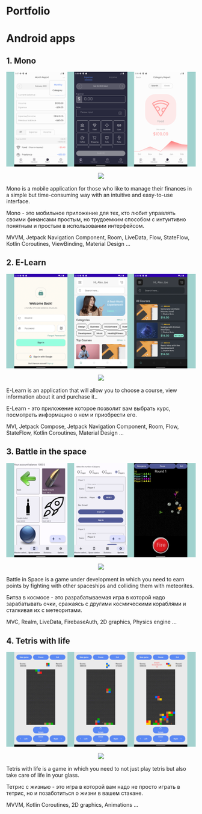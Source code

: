 # Portfolio

# Android apps

## 1. Mono

<p align="center">
 <img src="https://github.com/Fiz2004/Portfolio/blob/main/View/Mono.png" width="100%" height="48%" />
</p>
 
 <p align="center">
 <a href="https://github.com/Fiz2004/Mono">
   <img  src="https://img.shields.io/badge/GitHub-35006a?style=for-the-badge&logo=github&logoColor=white">
 </a>
</p>

Mono is a mobile application for those who like to manage their finances in a simple but time-consuming way with an intuitive and easy-to-use interface.

Mono - это мобильное приложение для тех, кто любит управлять своими финансами простым, но трудоемким способом с интуитивно понятным и простым в использовании интерфейсом.

MVVM, Jetpack Navigation Component, Room, LiveData, Flow, StateFlow, Kotlin Coroutines, ViewBinding, Material Design ...

## 2. E-Learn

<p align="center">
 <img src="https://github.com/Fiz2004/Portfolio/blob/main/View/E-Learn.png" width="100%" height="48%" />
</p>
 
 <p align="center">
 <a href="https://github.com/Fiz2004/E-Learn">
   <img  src="https://img.shields.io/badge/GitHub-35006a?style=for-the-badge&logo=github&logoColor=white">
 </a>
</p>

E-Learn is an application that will allow you to choose a course, view information about it and purchase it..

E-Learn - это приложение которое позволит вам выбрать курс, посмотреть информацию о нем и приобрести его.

MVI, Jetpack Compose, Jetpack Navigation Component, Room, Flow, StateFlow, Kotlin Coroutines, Material Design ...


## 3. Battle in the space

<p align="center">
 <img src="https://github.com/Fiz2004/Portfolio/blob/main/View/Battle_in_the_space.jpg" width="100%" height="48%" />
</p>
 
 <p align="center">
 <a href="https://github.com/Fiz2004/Battle_in_the_space">
   <img  src="https://img.shields.io/badge/GitHub-35006a?style=for-the-badge&logo=github&logoColor=white">
 </a>
</p>

Battle in Space is a game under development in which you need to earn points by fighting with other spaceships and colliding them with meteorites.

Битва в космосе - это разрабатываемая игра в которой надо зарабатывать очки, сражаясь с другими космическими кораблями и сталкивая их с метеоритами.

MVC, Realm, LiveData, FirebaseAuth, 2D graphics, Physics engine ...

## 4. Tetris with life

<p align="center">
 <img src="https://github.com/Fiz2004/Portfolio/blob/main/View/Tetris_with_life.jpg" width="100%" height="48%" />
</p>
 
 <p align="center">
 <a href="https://github.com/Fiz2004/TetrisWithLife">
   <img  src="https://img.shields.io/badge/GitHub-35006a?style=for-the-badge&logo=github&logoColor=white">
 </a>
</p>

Tetris with life is a game in which you need to not just play tetris but also take care of life in your glass.

Тетрис с жизнью - это игра в которой вам надо не просто играть в тетрис, но и позаботиться о жизни в вашем стакане.

MVVM, Kotlin Coroutines, 2D graphics, Animations ...
